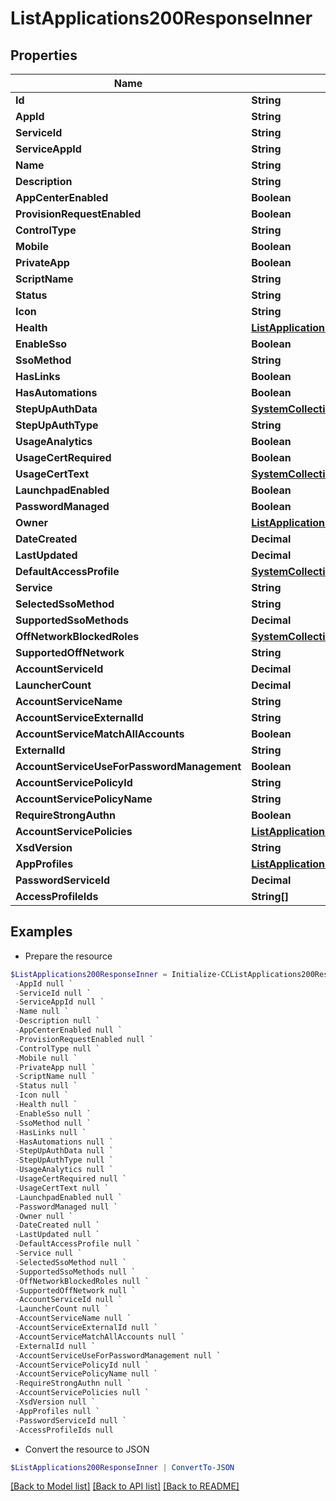 # ListApplications200ResponseInner
## Properties

Name | Type | Description | Notes
------------ | ------------- | ------------- | -------------
**Id** | **String** |  | [optional] 
**AppId** | **String** |  | [optional] 
**ServiceId** | **String** |  | [optional] 
**ServiceAppId** | **String** |  | [optional] 
**Name** | **String** |  | [optional] 
**Description** | **String** |  | [optional] 
**AppCenterEnabled** | **Boolean** |  | [optional] 
**ProvisionRequestEnabled** | **Boolean** |  | [optional] 
**ControlType** | **String** |  | [optional] 
**Mobile** | **Boolean** |  | [optional] 
**PrivateApp** | **Boolean** |  | [optional] 
**ScriptName** | **String** |  | [optional] 
**Status** | **String** |  | [optional] 
**Icon** | **String** |  | [optional] 
**Health** | [**ListApplications200ResponseInnerHealth**](ListApplications200ResponseInnerHealth.md) |  | [optional] 
**EnableSso** | **Boolean** |  | [optional] 
**SsoMethod** | **String** |  | [optional] 
**HasLinks** | **Boolean** |  | [optional] 
**HasAutomations** | **Boolean** |  | [optional] 
**StepUpAuthData** | [**SystemCollectionsHashtable**](.md) |  | [optional] 
**StepUpAuthType** | **String** |  | [optional] 
**UsageAnalytics** | **Boolean** |  | [optional] 
**UsageCertRequired** | **Boolean** |  | [optional] 
**UsageCertText** | [**SystemCollectionsHashtable**](.md) |  | [optional] 
**LaunchpadEnabled** | **Boolean** |  | [optional] 
**PasswordManaged** | **Boolean** |  | [optional] 
**Owner** | [**ListApplications200ResponseInnerOwner**](ListApplications200ResponseInnerOwner.md) |  | [optional] 
**DateCreated** | **Decimal** |  | [optional] 
**LastUpdated** | **Decimal** |  | [optional] 
**DefaultAccessProfile** | [**SystemCollectionsHashtable**](.md) |  | [optional] 
**Service** | **String** |  | [optional] 
**SelectedSsoMethod** | **String** |  | [optional] 
**SupportedSsoMethods** | **Decimal** |  | [optional] 
**OffNetworkBlockedRoles** | [**SystemCollectionsHashtable**](.md) |  | [optional] 
**SupportedOffNetwork** | **String** |  | [optional] 
**AccountServiceId** | **Decimal** |  | [optional] 
**LauncherCount** | **Decimal** |  | [optional] 
**AccountServiceName** | **String** |  | [optional] 
**AccountServiceExternalId** | **String** |  | [optional] 
**AccountServiceMatchAllAccounts** | **Boolean** |  | [optional] 
**ExternalId** | **String** |  | [optional] 
**AccountServiceUseForPasswordManagement** | **Boolean** |  | [optional] 
**AccountServicePolicyId** | **String** |  | [optional] 
**AccountServicePolicyName** | **String** |  | [optional] 
**RequireStrongAuthn** | **Boolean** |  | [optional] 
**AccountServicePolicies** | [**ListApplications200ResponseInnerAccountServicePoliciesInner[]**](ListApplications200ResponseInnerAccountServicePoliciesInner.md) |  | [optional] 
**XsdVersion** | **String** |  | [optional] 
**AppProfiles** | [**ListApplications200ResponseInnerAppProfilesInner[]**](ListApplications200ResponseInnerAppProfilesInner.md) |  | [optional] 
**PasswordServiceId** | **Decimal** |  | [optional] 
**AccessProfileIds** | **String[]** |  | [optional] 

## Examples

- Prepare the resource
```powershell
$ListApplications200ResponseInner = Initialize-CCListApplications200ResponseInner  -Id null `
 -AppId null `
 -ServiceId null `
 -ServiceAppId null `
 -Name null `
 -Description null `
 -AppCenterEnabled null `
 -ProvisionRequestEnabled null `
 -ControlType null `
 -Mobile null `
 -PrivateApp null `
 -ScriptName null `
 -Status null `
 -Icon null `
 -Health null `
 -EnableSso null `
 -SsoMethod null `
 -HasLinks null `
 -HasAutomations null `
 -StepUpAuthData null `
 -StepUpAuthType null `
 -UsageAnalytics null `
 -UsageCertRequired null `
 -UsageCertText null `
 -LaunchpadEnabled null `
 -PasswordManaged null `
 -Owner null `
 -DateCreated null `
 -LastUpdated null `
 -DefaultAccessProfile null `
 -Service null `
 -SelectedSsoMethod null `
 -SupportedSsoMethods null `
 -OffNetworkBlockedRoles null `
 -SupportedOffNetwork null `
 -AccountServiceId null `
 -LauncherCount null `
 -AccountServiceName null `
 -AccountServiceExternalId null `
 -AccountServiceMatchAllAccounts null `
 -ExternalId null `
 -AccountServiceUseForPasswordManagement null `
 -AccountServicePolicyId null `
 -AccountServicePolicyName null `
 -RequireStrongAuthn null `
 -AccountServicePolicies null `
 -XsdVersion null `
 -AppProfiles null `
 -PasswordServiceId null `
 -AccessProfileIds null
```

- Convert the resource to JSON
```powershell
$ListApplications200ResponseInner | ConvertTo-JSON
```

[[Back to Model list]](../README.md#documentation-for-models) [[Back to API list]](../README.md#documentation-for-api-endpoints) [[Back to README]](../README.md)


